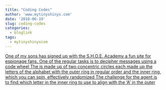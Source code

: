 ```yaml
---
title: "Coding Codes"
author: 'www.mytinyshinys.com'
date: '2018-06-19'
slug: coding-codes
categories:
  - bloglink
tags:
  - mytinyshinyscom
---
```


[One of my sons has signed up with the S.H.O.E. Academy a fun site for espionage fans. One of the regular tasks is to decipher messages using a code wheel The is made up of two concentric circles each made up the letters of the alphabet with the outer ring in regular order and the inner ring, which you can spin, effectively randomized The challenge for the agent is to find which letter in the inner ring to use to align with the ‘A’ in the outer<i class="fas fa-external-link-alt"></i>](https://www.mytinyshinys.com/2018/06/19/coding-codes/)

